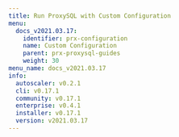```yaml
---
title: Run ProxySQL with Custom Configuration
menu:
  docs_v2021.03.17:
    identifier: prx-configuration
    name: Custom Configuration
    parent: prx-proxysql-guides
    weight: 30
menu_name: docs_v2021.03.17
info:
  autoscaler: v0.2.1
  cli: v0.17.1
  community: v0.17.1
  enterprise: v0.4.1
  installer: v0.17.1
  version: v2021.03.17
---
```


